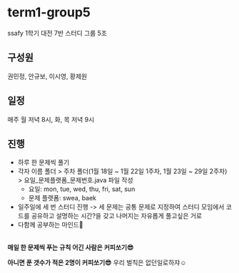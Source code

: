 # term1-group5
ssafy 1학기 대전 7반 스터디 그룹 5조
<br>

## 구성원
권민정, 안규보, 이시영, 황제원
<br>

## 일정
매주 월 저녁 8시, 화, 목 저녁 9시
<br>

## 진행
- 하루 한 문제씩 풀기
- 각자 이름 폴더 > 주차 폴더(1월 18일 ~ 1월 22일 1주차, 1월 23일 ~ 29일 2주차) > 요일_문제플랫폼_문제번호.java 파일 작성
  - 요일: mon, tue, wed, thu, fri, sat, sun
  - 문제 플랫폼: swea, baek
- 일주일에 세 번 스터디 진행 -> 세 문제는 공통 문제로 지정하여 스터디 모임에서 코드를 공유하고 설명하는 시간?을 갖고 나머지는 자유롭게 풀고싶은 거로
- 다함께 공부하는 마인드🧐

<br>
<strong>매일 한 문제씩 푸는 규칙 어긴 사람은 커피쏘기😎</strong>

<strong>아니면 푼 갯수가 적은 2명이 커피쏘기😎</strong>
우리 벌칙은 없던일로하쟈☺️
